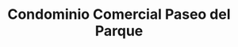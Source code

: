 ---
title: "Condominio Comercial Paseo del Parque"
url: /san-jose/condominio-comercial-paseo-del-parque/
shop: Einkaufszentrum
---